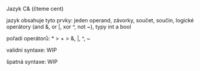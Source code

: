 Jazyk C& (čteme cent)

jazyk obsahuje tyto prvky: jeden operand, závorky, součet, součin, logické operátory (and &, or |, xor ^, not ~), typy int a bool

pořadí operátorů: * > + > &, |, ^, ~

validní syntaxe:
WIP

špatná syntaxe:
WIP

